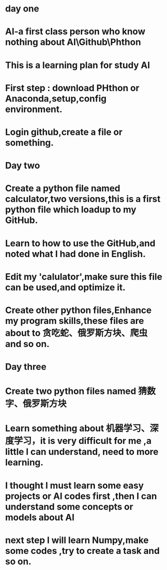 # day one
# AI-a first class person who know nothing about AI\Github\Phthon
# This is a learning plan for study AI 
# First step : download PHthon or Anaconda,setup,config environment.
# Login github,create a file or something.
# Day two
# Create a python file named calculator,two versions,this is a first python file which loadup to my GitHub.
# Learn to how to use the GitHub,and noted what I had done in English.
# Edit my 'calulator',make sure this file can be used,and optimize it.
# Create other python files,Enhance my program skills,these files are about to 贪吃蛇、俄罗斯方块、爬虫 and so on.
# Day three
# Create two python files named 猜数字、俄罗斯方块
# Learn something about 机器学习、深度学习，it is very difficult for me ,a little I can understand, need to more learning.
# I thought I must learn some easy projects or AI codes first ,then I can understand some concepts or models about AI
# next step I will learn Numpy,make some codes ,try to create a task and so on.

